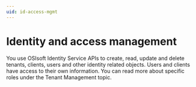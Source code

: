```yaml
---
uid: id-access-mgmt
---
```


# Identity and access management

You use OSIsoft Identity Service APIs to create, read, update and delete tenants, clients, users and other identity related objects. Users and clients have access to their own information. You can read more about specific roles under the Tenant Management topic. 
